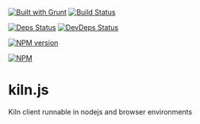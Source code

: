 [![Built with Grunt](https://cdn.gruntjs.com/builtwith.png)](http://gruntjs.com/)
[![Build Status](https://drone.io/github.com/sergeyt/kiln.js/status.png)](https://drone.io/github.com/sergeyt/kiln.js/latest)

[![Deps Status](https://david-dm.org/sergeyt/kiln.js.png)](https://david-dm.org/sergeyt/kiln.js)
[![DevDeps Status](https://david-dm.org/sergeyt/kiln.js/dev-status.png)](https://david-dm.org/sergeyt/kiln.js#info=devDependencies)

[![NPM version](https://badge.fury.io/js/kiln.js.png)](http://badge.fury.io/js/kiln.js)

[![NPM](https://nodei.co/npm/kiln.js.png?downloads=true&stars=true)](https://nodei.co/npm/kiln.js/)

# kiln.js

Kiln client runnable in nodejs and browser environments
